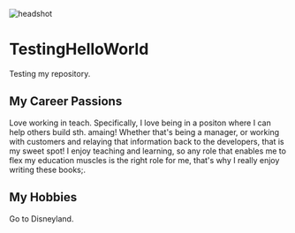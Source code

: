 ![headshot](jay1.jpg)

# TestingHelloWorld
Testing my repository.

## My Career Passions
Love working in teach. Specifically, I love being in a positon where I can help others build sth. amaing! Whether that's being a manager, or working with customers and relaying that information back to the developers, that is my sweet spot! I enjoy teaching and learning, so any role that enables me to flex my education muscles is the right role for me, that's why I really enjoy writing these books;.

## My Hobbies
Go to Disneyland.
